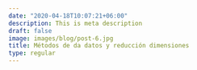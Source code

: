 ```yaml
---
date: "2020-04-18T10:07:21+06:00"
description: This is meta description
draft: false
image: images/blog/post-6.jpg
title: Métodos de da datos y reducción dimensiones 
type: regular
---
```



